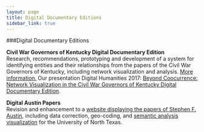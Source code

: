 ```yaml
---
layout: page
title: Digital Documentary Editions
sidebar_link: true
---
```


###Digital Documentary Editions

**Civil War Governors of Kentucky Digital Documentary Edition**  
Research, recommendations, prototyping and development of a system for identifying entities and their relationships from the papers of the Civil War Governors of Kentucky, including network visualization and analysis.  [More information.](http://discovery.civilwargovernors.org/mashbill)  Our presentation Digital Humanities 2017: [Beyond Coocurrence: Network Visualization in the Civil War Governors of Kentucky Digital Documentary Edition](http://manuscripttranscription.blogspot.com/2017/08/beyond-coocurrence.html).

**Digital Austin Papers**  
Revision and enhancement to a [website displaying the papers of Stephen F. Austin](http://digitalaustinpapers.org/), including data correction, geo-coding, and [semantic analysis visualization](http://digitalaustinpapers.org/about#sentiment-analysis) for the University of North Texas.
